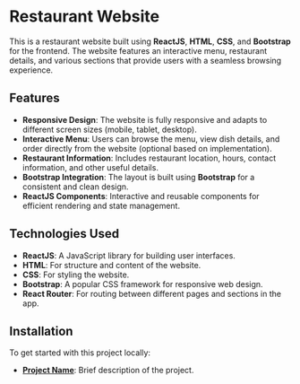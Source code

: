 # Restaurant Website

This is a restaurant website built using **ReactJS**, **HTML**, **CSS**, and **Bootstrap** for the frontend. The website features an interactive menu, restaurant details, and various sections that provide users with a seamless browsing experience.

## Features

- **Responsive Design**: The website is fully responsive and adapts to different screen sizes (mobile, tablet, desktop).
- **Interactive Menu**: Users can browse the menu, view dish details, and order directly from the website (optional based on implementation).
- **Restaurant Information**: Includes restaurant location, hours, contact information, and other useful details.
- **Bootstrap Integration**: The layout is built using **Bootstrap** for a consistent and clean design.
- **ReactJS Components**: Interactive and reusable components for efficient rendering and state management.

## Technologies Used

- **ReactJS**: A JavaScript library for building user interfaces.
- **HTML**: For structure and content of the website.
- **CSS**: For styling the website.
- **Bootstrap**: A popular CSS framework for responsive web design.
- **React Router**: For routing between different pages and sections in the app.

## Installation

To get started with this project locally:
- **[Project Name](link-to-your-project)**: Brief description of the project.
